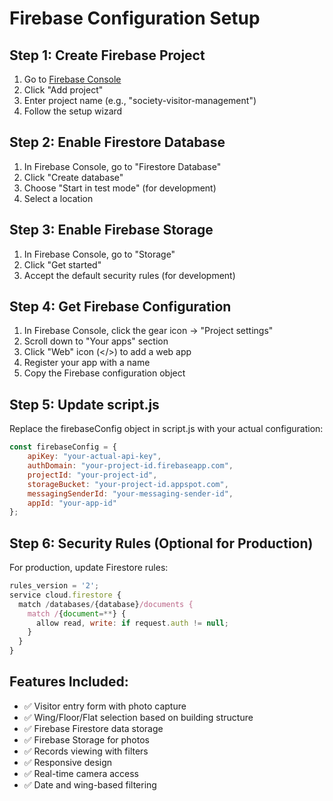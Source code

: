 
# Firebase Configuration Setup

## Step 1: Create Firebase Project
1. Go to [Firebase Console](https://console.firebase.google.com/)
2. Click "Add project"
3. Enter project name (e.g., "society-visitor-management")
4. Follow the setup wizard

## Step 2: Enable Firestore Database
1. In Firebase Console, go to "Firestore Database"
2. Click "Create database"
3. Choose "Start in test mode" (for development)
4. Select a location

## Step 3: Enable Firebase Storage
1. In Firebase Console, go to "Storage"
2. Click "Get started"
3. Accept the default security rules (for development)

## Step 4: Get Firebase Configuration
1. In Firebase Console, click the gear icon → "Project settings"
2. Scroll down to "Your apps" section
3. Click "Web" icon (</>) to add a web app
4. Register your app with a name
5. Copy the Firebase configuration object

## Step 5: Update script.js
Replace the firebaseConfig object in script.js with your actual configuration:

```javascript
const firebaseConfig = {
    apiKey: "your-actual-api-key",
    authDomain: "your-project-id.firebaseapp.com",
    projectId: "your-project-id",
    storageBucket: "your-project-id.appspot.com",
    messagingSenderId: "your-messaging-sender-id",
    appId: "your-app-id"
};
```

## Step 6: Security Rules (Optional for Production)
For production, update Firestore rules:
```javascript
rules_version = '2';
service cloud.firestore {
  match /databases/{database}/documents {
    match /{document=**} {
      allow read, write: if request.auth != null;
    }
  }
}
```

## Features Included:
- ✅ Visitor entry form with photo capture
- ✅ Wing/Floor/Flat selection based on building structure
- ✅ Firebase Firestore data storage
- ✅ Firebase Storage for photos
- ✅ Records viewing with filters
- ✅ Responsive design
- ✅ Real-time camera access
- ✅ Date and wing-based filtering
